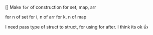 
[] Make `for` of construction for set, map, arr

  for n of set
  for i, n of arr
  for k, n of map

  I need pass type of struct to struct, for using for after.
  I think its ok :+1:
